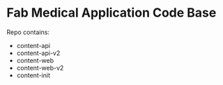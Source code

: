 # Fab Medical Application Code Base

Repo contains:
- content-api
- content-api-v2
- content-web
- content-web-v2
- content-init 